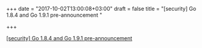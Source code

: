 +++
date = "2017-10-02T13:00:08+03:00"
draft = false
title = "[security] Go 1.8.4 and Go 1.9.1 pre-announcement  "

+++

<p><a href="https://groups.google.com/forum/#%21topic/golang-announce/Aqam2y8QoLA">[security] Go 1.8.4 and Go 1.9.1 pre-announcement  </a></p>
